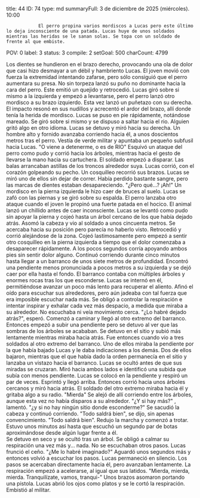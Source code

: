 title:          44
ID:             74
type:           md
summaryFull:    3 de diciembre de 2025 (miércoles). 10:00
                
                El perro propina varios mordiscos a Lucas pero este último lo deja inconsciente de una patada. Lucas huye de unos soldados mientras las heridas se le sanan solas. Se topa con un soldado de frente al que embiste.
POV:            0
label:          3
status:         3
compile:        2
setGoal:        500
charCount:      4799


Los dientes se hundieron en el brazo derecho, provocando una ola de dolor que casi hizo desmayar a un débil y hambriento Lucas.
El joven movió con fuerza la extremidad intentando zafarse, pero sólo consiguió que el perro aumentara su presa.
No sin torpeza lanzó su puño no dominante hacia la cara del perro. Este emitió un quejido y retrocedió. Lucas giró sobre si mismo a la izquierda y empezó a levantarse, pero el perro lanzó otro mordisco a su brazo izquierdo. Esta vez lanzó un puñetazo con su derecha.
El impacto resonó en sus nudillos y acrecentó el ardor del brazo, allí donde tenía la herida de mordisco. Lucas se puso en pie rápidamente, notándose mareado. Se giró sobre si mismo y se dispuso a saltar hacia el rio.
Alguien gritó algo en otro idioma. Lucas se detuvo y miró hacia su derecha.
Un hombre alto y fornido avanzaba corriendo hacia él, a unos doscientos metros tras el perro. Vestía de verde militar y apuntaba un pequeño subfusil hacia Lucas.
"O viene a detenerme, o es de RIO"
Esquivó un ataque del perro como pudo y corrió hacia los árboles, mientras hacia el gesto de llevarse la mano hacia su cartuchera. El soldado empezó a disparar.
Las balas arrancaban astillas de los troncos alrededor suya. Lucas corrió, con el corazón golpeando su pecho.
Un cosquilleo recorrió sus brazos. Lucas se miró uno de ellos sin dejar de correr. Había perdido bastante sangre, pero las marcas de dientes estaban desapareciendo.
"¿Pero qué...? ¡Ah!"
Un mordisco en la pierna izquierda le hizo caer de bruces al suelo. Lucas se zafó con las piernas y se giró sobre su espalda. El perro lanzaba otro ataque cuando el joven le propinó una fuerte patada en el hocico. El animal lanzó un chillido antes de caer inconsciente.
Lucas se levantó como pudo sin apoyar la pierna y cojeó hasta un árbol cercano de los que había dejado atrás. Asomó la cabeza y vio al soldado a unos cincuenta metros. Se acercaba hacia su posición pero parecía no haberlo visto.
Retrocedió y corrió alejándose de la zona. Cojeó lastimosamente pero empezó a sentir otro cosquilleo en la pierna izquierda a tiempo que el dolor comenzaba a desaparecer rápidamente. A los pocos segundos corría apoyando ambos pies sin sentir dolor alguno.
Continuó corriendo durante cinco minutos hasta llegar a un barranco de unos siete metros de profundidad. Encontró una pendiente menos pronunciada a pocos metros a su izquierda y se dejó caer por ella hasta el fondo.
El barranco contaba con múltiples árboles y enormes rocas tras los que esconderse. Lucas se internó en él, permitiéndose avanzar un poco más lento para recuperar el aliento. Afinó el oído para escuchar sus alrededores, pero aún jadeaba con tal fuerza que era imposible escuchar nada más.
Se obligó a controlar la respiración e intentar inspirar y exhalar cada vez más despacio, a medida que miraba a su alrededor. No escuchaba ni veía movimiento cerca.
"¿Lo habré dejado atrás?", esperó.
Comenzó a caminar y llegó al otro extremo del barranco. Entonces empezó a subir una pendiente pero se detuvo al ver que las sombras de los árboles se acababan.
Se detuvo en el sitio y subió más lentamente mientras miraba hacia atrás. Fue entonces cuando vio a tres soldados al otro extremo del barranco. Uno de ellos miraba la pendiente por la que había bajado Lucas y le daba indicaciones a los demás. Dos de ellos bajaron, mientras que el que había dado la orden permanecía en el sitio y lanzaba un vistazo hacia el barranco. Lucas se ocultó antes de que sus miradas se cruzaran.
Miró hacia ambos lados e identificó una subida que subía con menos pendiente.
Lucas se colocó en la pendiente y respiró un par de veces. Esprintó y llegó arriba. Entonces corrió hacia unos árboles cercanos y miró hacia atrás.
El soldado del otro extremo miraba hacia él y gritaba algo a su radio.
"Mierda"
Se alejó de allí corriendo entre los árboles, aunque esta vez no había disparos a su alrededor.
"¿Y si hay más?" , lamentó. "¿y si no hay ningún sitio donde esconderme?"
Se sacudió la cabeza y continuó corriendo.
"Todo saldrá bien", se dijo, sin apenas convencimiento. "Todo saldrá bien".
Redujo la marcha y comenzó a trotar. Estuvo unos minutos así hasta que escuchó un segundo par de botas aproximándose desde algún lugar frente a él.  
Se detuvo en seco y se ocultó tras un árbol. Se obligó a calmar su respiración una vez más y... nada.
No se escuchaban otros pasos.
Lucas frunció el ceño.
"¿Me lo habré imaginado?"
Aguardó unos segundos más y entonces volvió a escuchar los pasos. Lucas permaneció en silencio.
Los pasos se acercaban directamente hacia él, pero avanzaban lentamente.
La respiración empezó a acelerarse, al igual que sus latidos.
"Mierda, mierda, mierda. Tranquilízate, vamos, tranqui-"
Unos brazos asomaron portando una pistola. Lucas abrió los ojos como platos y se le cortó la respiración.
Embistió al militar.